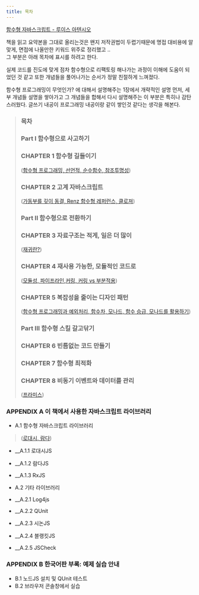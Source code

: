```yaml
---
title: 목차
---
```


[함수형 자바스크립트 - 루이스 아텐시오](https://www.hanbit.co.kr/store/books/look.php?p_code=B2731337630)

책을 읽고 요약본을 그대로 올리는것은 왠지 저작권법이 두렵기때문에 
명접 대비용에 알맞게, 면접에 나올만한 키워드 위주로 정리했고 ..  
그 부분은 아래 목차에 표시를 하려고 한다. 

실제 코드를 진도에 맞게 점차 함수형으로 리팩토링 해나가는 과정이 
이해에 도움이 되었던 것 같고 
또한 개념들을 풀어나가는 순서가 정말 친절하게 느껴졌다. 

함수형 프로그래밍이 무엇인가? 에 대해서 설명해주는 1장에서
개략적인 설명 먼저, 세부 개념들 설명을 쌓아가고 그 개념들을 합해서 
다시 설명해주는 이 부분은 특히나 감탄스러웠다. 
글쓰기 내공이 프로그래밍 내공이랑 같이 쌓인것 같다는 생각을 해본다. 

> ### 목차 
>
> ### Part I 함수형으로 사고하기 
>
> ### CHAPTER 1 함수형 길들이기 
> ([함수형 프로그래밍, 선언적, 순수함수, 참조투명성](./2.md))
> ### CHAPTER 2 고계 자바스크립트 
> ([가동부를 깊이 동결, Renz 함수형 레퍼런스, 클로져](./3.md))
> ### Part II 함수형으로 전환하기 
> ### CHAPTER 3 자료구조는 적게, 일은 더 많이 
> ([재귀란?](./4.md))
> ### CHAPTER 4 재사용 가능한, 모듈적인 코드로 
>([모듈성, 파이프라인,커링, 커링 vs 부분적용](./5.md))
> ### CHAPTER 5 복잡성을 줄이는 디자인 패턴 
>([함수형 프로그래밍과 예외처리, 함수차, 모나드, 함수 승급, 모나드를 활용하기](./6.md))
> ### Part III 함수형 스킬 갈고닦기
> 
> ### CHAPTER 6 빈틈없는 코드 만들기 
> ### CHAPTER 7 함수형 최적화 
> ### CHAPTER 8 비동기 이벤트와 데이터를 관리 
>([프라미스](./8.md))

### APPENDIX A 이 책에서 사용한 자바스크립트 라이브러리

- A.1 함수형 자바스크립트 라이브러리
>([로대시, 람다](./9.md))
- __A.1.1 로대시JS
- __A.1.2 람다JS
- __A.1.3 RxJS

- A.2 기타 라이브러리
- __A.2.1 Log4js
- __A.2.2 QUnit
- __A.2.3 시논JS
- __A.2.4 블랭킷JS
- __A.2.5 JSCheck

 
### APPENDIX B 한국어판 부록: 예제 실습 안내
- B.1 노드JS 설치 및 QUnit 테스트
- B.2 브라우저 콘솔창에서 실습